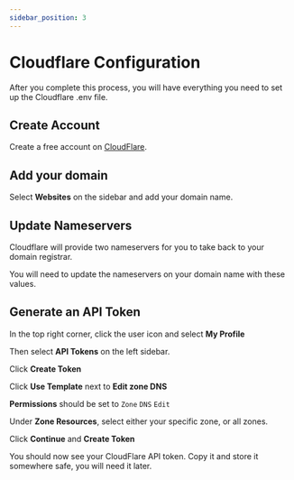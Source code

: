 ```yaml
---
sidebar_position: 3
---
```


# Cloudflare Configuration

After you complete this process, you will have everything you need to set up the Cloudflare .env file.

## Create Account

Create a free account on [CloudFlare](https://www.cloudflare.com/).

## Add your domain

Select **Websites** on the sidebar and add your domain name.

## Update Nameservers

Cloudflare will provide two nameservers for you to take back to your domain registrar.

You will need to update the nameservers on your domain name with these values.

## Generate an API Token

In the top right corner, click the user icon and select **My Profile**

Then select **API Tokens** on the left sidebar.

Click **Create Token**

Click **Use Template** next to **Edit zone DNS**

**Permissions** should be set to `Zone` `DNS` `Edit`

Under **Zone Resources**, select either your specific zone, or all zones.

Click **Continue** and **Create Token**

You should now see your CloudFlare API token. Copy it and store it somewhere safe, you will need it later.
